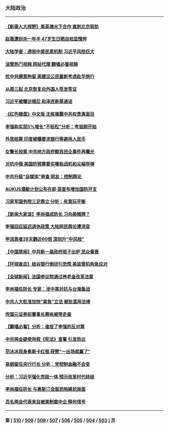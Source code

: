 ### 大陆政治
---
#### [【新唐人大视野】美英澳水下合作 直刺北京软肋](../../pages/ncid277/n13949693.md?03140845) 
#### [赵薇遭封杀一年半 47岁生日晒自拍显憔悴](../../pages/ncid277/n13949642.md?03140845) 
#### [大陆学者：透视中美民意机制 习近平风险巨大](../../pages/ncid277/n13949648.md?03140845) 
#### [油管热门视频 网站代理 翻墙必看视频](http://138.2.39.72:81/youtube.html?epic-marker?03140845)
#### [忧中共肆意拘留 美建议公民重新考虑赴华旅行](../../pages/ncid277/n13949646.md?03140845) 
#### [从周三起 北京恢复向外国人签发签证](../../pages/ncid277/n13949649.md?03140845) 
#### [习近平被曝访俄后 和泽连斯基通话](../../pages/ncid277/n13949628.md?03140845) 
#### [《红色赌盘》中文版 沈栋揭露中共权贵真面目](../../pages/ncid277/n13949211.md?03140845) 
#### [李强称实现5%增长“不轻松”分析：考验刚开始](../../pages/ncid277/n13949507.md?03140845) 
#### [外贸结算 印度被曝要求银行等避用人民币](../../pages/ncid277/n13949647.md?03140845) 
#### [女警长投案 中共地方政府鲸吞民企事件再曝光](../../pages/ncid277/n13948107.md?03140845) 
#### [对抗中俄 美国防预算要买哪些战机和尖端导弹](../../pages/ncid277/n13949620.md?03140845) 
#### [中共升级“自媒体”审查 网友：控制舆论](../../pages/ncid277/n13949445.md?03140845) 
#### [AUKUS潜艇计划公布在即 英宣布增加国防开支](../../pages/ncid277/n13949450.md?03140845) 
#### [习家军国务院三足鼎立 分析：有意玩平衡](../../pages/ncid277/n13949266.md?03140845) 
#### [【新闻大家谈】李尚福成防长 习向美摊牌？](../../pages/ncid277/n13949500.md?03140845) 
#### [李强回应延迟退休政策 大陆网民舆论遭消音](../../pages/ncid277/n13949291.md?03140845) 
#### [甲流患者28天翻近60倍 深圳升“中风险”](../../pages/ncid277/n13949377.md?03140845) 
#### [【中国禁闻】中共新一届政府班子出炉 民众看衰](../../pages/ncid277/n13949307.md?03140845) 
#### [【环球直击】硅谷银行倒闭引恐慌 美监管机构急应对](../../pages/ncid277/n13949308.md?03140845) 
#### [【全球新闻】法国参议院通过养老金改革法案](../../pages/ncid277/n13949309.md?03140845) 
#### [李尚福任防长 专家：涉中美对抗与台海备战](../../pages/ncid277/n13949139.md?03140845) 
#### [中共人大批准加快“紧急”立法 被批滥用法律](../../pages/ncid277/n13949062.md?03140845) 
#### [传国元证券前董事长蔡咏被带走查](../../pages/ncid277/n13948984.md?03140845) 
#### [【翻墙必看】分析：谁投了李强的反对票](../../pages/ncid277/n13948884.md?03140845) 
#### [中共两会疑使用假《宪法》宣誓 引发热议](../../pages/ncid277/n13948887.md?03140845) 
#### [范冰冰现身奥斯卡红毯 获赞“一出场就赢了”](../../pages/ncid277/n13948868.md?03140845) 
#### [易纲留任央行行长 分析：党控制金融不会变](../../pages/ncid277/n13948760.md?03140845) 
#### [分析：习近平强化党政一体 预示改革时代终结](../../pages/ncid277/n13948774.md?03140845) 
#### [李尚福任防长 与奥斯汀会面恐陷尴尬局面](../../pages/ncid277/n13948712.md?03140845) 
#### [百名两会代表来自被美制裁中企 释何信号](../../pages/ncid277/n13948306.md?03140845) 

---
#### 第 [ [510](./510.md?03140845) / [509](./509.md?03140845) / [508](./508.md?03140845) / [507](./507.md?03140845) / [506](./506.md?03140845) / [505](./505.md?03140845) / [504](./504.md?03140845) / [503](./503.md?03140845) ] 页
